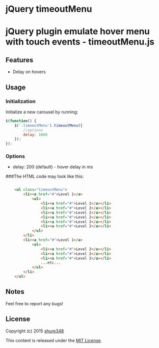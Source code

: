 # jQuery timeoutMenu
jQuery plugin emulate hover menu with touch events - timeoutMenu.js
==============


## Features

* Delay on hovers



## Usage

### Initialization

Initialize a new carousel by running:
```js
$(function() {
	$('.timeoutMenu').timeoutMenu({
		//options
		delay: 1000
	});
});
```

### Options

* delay: 200 (default) - hover delay in ms



###The HTML code may look like this:
```html

	<ul class="timeoutMenu"> 
		<li><a href="#">Level 1</a>
			<ul>
				<li><a href="#">Level 2</a></li>
				<li><a href="#">Level 2</a></li>
				<li><a href="#">Level 2</a></li>
				<li><a href="#">Level 2</a></li>
				<li><a href="#">Level 2</a></li>
				<li><a href="#">Level 2</a></li>
			</ul>
		</li>
		<li><a href="#">Level 1</a>
			<ul>
				<li><a href="#">Level 2</a></li>
				<li><a href="#">Level 2</a></li>
				<li><a href="#">Level 2</a></li>
				...etc...
			</ul>
		</li>
	</ul>

```


## Notes
Feel free to report any bugs!


## License

Copyright (c) 2015 [shure348](https://github.com/shrue348/)

This content is released under the [MIT License](http://opensource.org/licenses/MIT).
